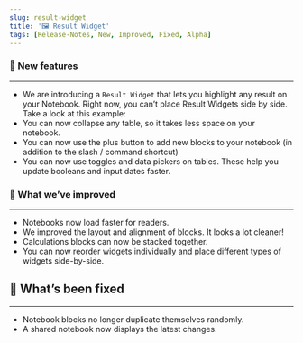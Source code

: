```yaml
---
slug: result-widget
title: '🖼️ Result Widget'
tags: [Release-Notes, New, Improved, Fixed, Alpha]
---
```


### 🌱 New features

---

- We are introducing a `Result Widget` that lets you highlight any result on your Notebook. Right now, you can’t place Result Widgets side by side. Take a look at this example:
- You can now collapse any table, so it takes less space on your notebook.
- You can now use the plus button to add new blocks to your notebook (in addition to the slash / command shortcut)
- You can now use toggles and data pickers on tables. These help you update booleans and input dates faster.

### 💪 What we’ve improved

---

- Notebooks now load faster for readers.
- We improved the layout and alignment of blocks. It looks a lot cleaner!
- Calculations blocks can now be stacked together.
- You can now reorder widgets individually and place different types of widgets side-by-side.

## 🔨 What’s been fixed

---

- Notebook blocks no longer duplicate themselves randomly.
- A shared notebook now displays the latest changes.
